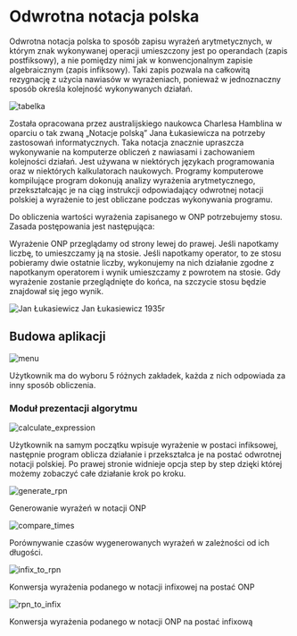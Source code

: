 # Odwrotna notacja polska

Odwrotna notacja polska to sposób zapisu wyrażeń arytmetycznych, w którym znak wykonywanej operacji umieszczony jest po operandach (zapis postfiksowy), a nie pomiędzy nimi jak w konwencjonalnym zapisie algebraicznym (zapis infiksowy). Taki zapis pozwala na całkowitą rezygnację z użycia nawiasów w wyrażeniach, ponieważ w jednoznaczny sposób określa kolejność wykonywanych działań.

![tabelka](http://2.bp.blogspot.com/-6z9Xc0FvrPk/U5RBgXLulbI/AAAAAAAABck/bN61vs8-vqU/s1600/Przechwytywanie2.PNG)

Została opracowana przez australijskiego naukowca Charlesa Hamblina w oparciu o tak zwaną „Notacje polską” Jana Łukasiewicza na potrzeby zastosowań informatycznych. Taka notacja znacznie upraszcza wykonywanie na komputerze obliczeń z nawiasami i zachowaniem kolejności działań. Jest używana w niektórych językach programowania oraz w niektórych kalkulatorach naukowych. Programy komputerowe kompilujące program dokonują analizy wyrażenia arytmetycznego, przekształcając je na ciąg instrukcji odpowiadający odwrotnej notacji polskiej a wyrażenie to jest obliczane podczas wykonywania programu.

Do obliczenia wartości wyrażenia zapisanego w ONP potrzebujemy stosu. Zasada postępowania jest następująca:
 
Wyrażenie ONP przeglądamy od strony lewej do prawej. Jeśli napotkamy liczbę, to umieszczamy ją na stosie. Jeśli napotkamy operator, to ze stosu pobieramy dwie ostatnie liczby, wykonujemy na nich działanie zgodne z napotkanym operatorem i wynik umieszczamy z powrotem na stosie. Gdy wyrażenie zostanie przeglądnięte do końca, na szczycie stosu będzie znajdował się jego wynik.

![Jan Łukasiewicz](https://upload.wikimedia.org/wikipedia/commons/d/d2/Jan_%C5%81ukasiewicz.jpg)
Jan Łukasiewicz 1935r


## Budowa aplikacji

![menu](..\images\menu.png)

Użytkownik ma do wyboru 5 różnych zakładek, każda z nich odpowiada za inny sposób obliczenia.

### Moduł prezentacji algorytmu
![calculate_expression](..\images\calculate_expression.png)

Użytkownik na samym początku wpisuje wyrażenie w postaci infiksowej, następnie program oblicza działanie i przekształca  je na postać odwrotnej notacji polskiej. Po prawej stronie widnieje opcja step by step dzięki której możemy zobaczyć całe działanie krok po kroku.

![generate_rpn](..\images\generate_rpn.png)

Generowanie wyrażeń w notacji ONP

![compare_times](..\images\compare_times.png)

Porównywanie czasów wygenerowanych wyrażeń w zależności od ich długości.

![infix_to_rpn](..\images\infix_to_rpn.png)

Konwersja wyrażenia podanego w notacji infixowej na postać ONP

![rpn_to_infix](..\images\rpn_to_infix.png)

Konwersja wyrażenia podanego w notacji ONP na postać infixową


